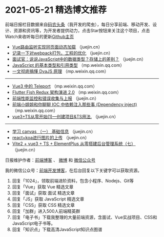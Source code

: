 # 2021-05-21 精选博文推荐

前端日报栏目数据来自[码农头条](https://toutiao.qdkfweb.cn/)（我开发的爬虫），每日分享前端、移动开发、设计、资源和资讯等，为开发者提供动力，点击Star按钮来关注这个项目，点击Watch来收听每日的更新[Github主页](https://github.com/kujian/frontendDaily)
* [Vue路由监听实现同页面动态加载](https://juejin.cn/post/6964239389543104525) （juejin.cn）
* [记录一下对webpack打包，工程的优化](https://juejin.cn/post/6964238335392874527) （juejin.cn）
* [面试官：说说JavaScript中的数据类型？存储上的差别？](https://juejin.cn/post/6964192345357025316) （juejin.cn）
* [JavaScript 的基本类型和引用类型](https://mp.weixin.qq.com/s/5bFr5b5BrNDWq2FVEDERww) （mp.weixin.qq.com）
* [一文彻底搞懂 DvaJS 原理](https://mp.weixin.qq.com/s/frSXO79aq_BHg09rS-xHXA) （mp.weixin.qq.com）

***
* [Vue3 中的 Teleport](https://mp.weixin.qq.com/s?__biz=MzI3NzIzMDY0NA==&mid=2247501939&idx=1&sn=f13cd1999aefa24ec27a19d9feabe1cc) （mp.weixin.qq.com）
* [Flutter Fish Redux 架构演进 2.0](https://mp.weixin.qq.com/s/8vFDLq3WaeImyQNb--8ZyQ) （mp.weixin.qq.com）
* [前端性能监控和错误收集与上报](https://juejin.cn/post/6964283841112440840) （juejin.cn）
* [前端小姐姐和你聊聊 IOC 中依赖注入那些事 (Dependency inject)](https://mp.weixin.qq.com/s?__biz=MzU5ODYyNTkxMA==&mid=2247486491&idx=1&sn=1a1e06914c7a6d72724698b8c6ea5b7d&chksm=fe401702c9379e14181c35622ae38c7f9156cc4e5c49c7b0543d4ea67313f059e6ac191dcf1b&token=1620087942&lang=zh_CN#rd) （mp.weixin.qq.com）
* [vue3+TS从零开始(1)&#8212;创建项目&amp;TS用法.](https://juejin.cn/post/6964281135794749453) （juejin.cn）

***
* [学习 canvas （一） 基础信息](https://juejin.cn/post/6964276295131725860) （juejin.cn）
* [react+koa进行图片的上传](https://juejin.cn/post/6964261529751388167) （juejin.cn）
* [Vite2 + vue3 + TS + ElementPlus 从零搭建后台管理系统（七）](https://juejin.cn/post/6964255744170393614) （juejin.cn）

日报维护作者：[前端博客](https://qdkfweb.cn/) 、 [微博](http://weibo.com/kujian) 和 [微信公众号](https://open.weixin.qq.com/qr/code?username=caibaojian_com)

我的微信公众号：[前端开发博客](https://open.weixin.qq.com/qr/code?username=caibaojian_com)，在后台回复以下关键字可以获取资源。

1. 回复「1024」，领取前端进阶资料，包含小程序、Nodejs、Git等
2. 回复「Vue」获取 Vue 精选文章
3. 回复「面试」获取 面试 精选文章
4. 回复「JS」获取 JavaScript 精选文章
5. 回复「CSS」获取 CSS 精选文章
6. 回复「加群」进入500人前端精英群
7. 回复「电子书」下载我整理的大量前端资源，含面试、Vue实战项目、CSS和JavaScript电子书等。
8. 回复「知识点」下载高清JavaScript知识点图谱